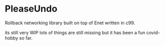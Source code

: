 # PleaseUndo
Rollback networking library built on top of Enet written in c99.


its still very WIP lots of things are still missing but it has been a fun covid-hobby so far.
